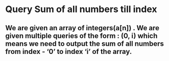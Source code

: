 # Query Sum of all numbers till index 

## We are given an array of integers(a[n]) . We are given multiple queries of the form : (0, i) which means we need to output the sum of all numbers from index - ‘0’ to index ‘i’ of the array.
